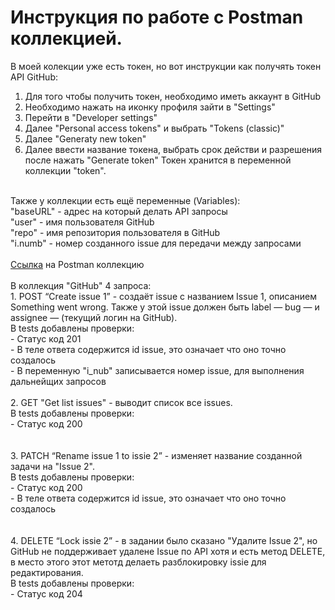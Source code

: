 # Инструкция по работе с Postman коллекцией.

В моей колекции уже есть токен, но вот инструкции как получять токен API GitHub:
1. Для того чтобы получить токен, необходимо иметь аккаунт в GitHub 
2. Необходимо нажать на иконку профиля зайти в "Settings"
3. Перейти в "Developer settings" 
4. Далее "Personal access tokens" и выбрать "Tokens (classic)"
5. Далее "Generatу new token"
6. Далее ввести название токена, выбрать срок действи и разрешения после нажать "Generate token"
Токен хранится в переменной коллекции "token".
<br>
Также у коллекции есть ещё переменные (Variables): <br>
"baseURL" - адрес на который делать API запросы<br>
"user" - имя пользователя GitHub<br>
"repo" - имя репозитория пользователя в GitHub<br>
"i.numb" - номер созданного issue для передачи между запросами<br>
<br>
<a href="https://github.com/stalker2rus/QA/blob/3a70d9eb7c8381ed0340e52daaffc8fd06b2013f/%D0%A2%D0%B5%D1%81%D1%82%20%D0%BF%D0%BB%D0%B0%D0%BD.pdf")>Ссылка</a> на Postman коллекцию
<br> 
<br> 
В коллекция "GitHub" 4 запроса:
<br>
1. POST “Create issue 1” - cоздаёт issue с названием Issue 1, описанием Something went wrong. Также у этой issue должен быть label — bug — и assignee — (текущий логин на GitHub).    <br> 
В tests добавлены проверки:  <br> 
- Статус код 201<br> 
- В теле ответа содержится id issue, это означает что оно точно создалось <br> 
- В переменную "i_nub" записывается номер issue, для выполнения дальнейщих запросов  <br>
<br> 
2. GET "Get list issues" - выводит список все issues. <br>
В tests добавлены проверки:<br> 
 - Статус код 200<br> 
<br> 
<br> 
3. PATCH “Rename issue 1 to issie 2” - изменяет название созданной задачи на "Issue 2".<br>    
В tests добавлены проверки:<br> 
 - Статус код 200<br> 
 - В теле ответа содержится id issue, это означает что оно точно создалось<br> 
<br> 
<br>  
4. DELETE “Lock issie 2” - в задании было сказано "Удалите Issue 2", но GitHub не поддерживает удалене Issue по API хотя и есть метод DELETE, в место этого этот метотд делаеть разблокировку issie для редактирования.<br>    
В tests добавлены проверки:<br> 
 - Статус код 204<br> 
